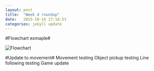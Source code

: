```yaml
---
layout: post
title:  "Week 4 roundup"
date:   2015-10-16 17:16:53
categories: jekyll update
---
```

#Flowchart exmaple#

![Flowchart](http://i.imgur.com/iiAEHx5.png)

#Update to movement#
Movement testing
Object pickup testing
Line following testing
Game update

[jekyll]:      http://jekyllrb.com
[jekyll-gh]:   https://github.com/jekyll/jekyll
[jekyll-help]: https://github.com/jekyll/jekyll-help
